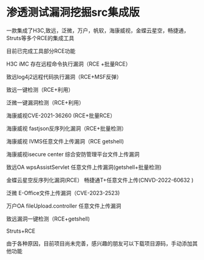 # 渗透测试漏洞挖掘src集成版

一款集成了H3C,致远，泛微，万户，帆软，海康威视，金蝶云星空，畅捷通，Struts等多个RCE的集成工具

目前已完成工具部分RCE功能

H3C iMC 存在远程命令执行漏洞（RCE +批量RCE）

致远log4j2远程代码执行漏洞（RCE+MSF反弹）

致远一键检测（RCE+利用）

泛微一键漏洞检测（RCE+利用）

海康威视CVE-2021-36260 (RCE+批量RCE）

海康威视 fastjson反序列化漏洞（RCE+批量检测）

海康威视 IVMS任意文件上传漏洞（RCE getshell)

海康威视isecure center 综合安防管理平台文件上传漏洞

致远OA wpsAssistServlet 任意文件上传漏洞(getshell+批量检测)

金蝶云星空反序列化漏洞(RCE） 畅捷通T+任意文件上传(CNVD-2022-60632 )

泛微 E-Office文件上传漏洞（CVE-2023-2523)

万户OA fileUpload.controller 任意文件上传漏洞

致远漏洞一键检测（RCE+getshell)

Struts+RCE

由于各种原因，目前项目尚未完善，感兴趣的朋友可以下载项目源码，手动添加其他功能
